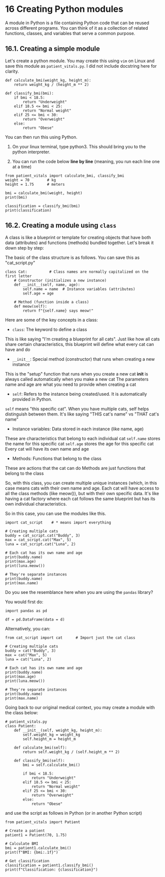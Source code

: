 # 16 Creating Python modules

A module in Python is a file containing Python code that can be reused across different programs. You can think of it as a collection of related functions, classes, and variables that serve a common purpose.

## 16.1. Creating a simple module

Let's create a python module. You may create this using `vim` on Linux and save this module as `patient_vitals.py`. I did not include docstring here for clarity. 

```
def calculate_bmi(weight_kg, height_m):
    return weight_kg / (height_m ** 2)

def classify_bmi(bmi):
    if bmi < 18.5:
        return "Underweight"
    elif 18.5 <= bmi < 25:
        return "Normal weight"
    elif 25 <= bmi < 30:
        return "Overweight"
    else:
        return "Obese"
```

You can then run this using Python. 

1. On your linux terminal, type python3. This should bring you to the python interpreter.

2. You can run the code below **line by line** (meaning, you run each line one at a time)

```
from patient_vitals import calculate_bmi, classify_bmi
weight = 70        # kg
height = 1.75      # meters

bmi = calculate_bmi(weight, height)
print(bmi)

classification = classify_bmi(bmi)
print(classification)
```

## 16.2. Creating a module using `class`

A class is like a blueprint or template for creating objects that have both data (attributes) and functions (methods) bundled together. Let's break it down step by step:

The basic of the class structure is as follows. You can save this as "cat_script.py"

```
class Cat:          # Class names are normally capitalized on the first letter
    # Constructor (initializes a new instance)
    def __init__(self, name, age):
        self.name = name  # Instance variables (attributes)
        self.age = age
    
    # Method (function inside a class)
    def meow(self):
        return f"{self.name} says meow!"
```

Here are some of the key concepts in a class:

- `class`: The keyword to define a class

This is like saying "I'm creating a blueprint for all cats". Just like how all cats share certain characteristics, this blueprint will define what every cat can have and do


- `__init__`: Special method (constructor) that runs when creating a new instance

This is the "setup" function that runs when you create a new cat
__init__ is always called automatically when you make a new cat
The parameters name and age are what you need to provide when creating a cat

- `self`: Refers to the instance being created/used. It is automatically provided in Python. 

`self` means "this specific cat". When you have multiple cats, self helps distinguish between them. It's like saying "THIS cat's name" vs "THAT cat's name"

- Instance variables: Data stored in each instance (like name, age)

These are characteristics that belong to each individual cat
`self.name` stores the name for this specific cat
`self.age` stores the age for this specific cat
Every cat will have its own name and age

- Methods: Functions that belong to the class

These are actions that the cat can do
Methods are just functions that belong to the class

So, with this class, you can create multiple unique instances (which, in this case means cats with their own name and age. Each cat will have access to all the class methods (like meow()), but with their own specific data. It's like having a cat factory where each cat follows the same blueprint but has its own individual characteristics.

So in this case, you can use the modules like this. 

```
import cat_script    # * means import everything

# Creating multiple cats
buddy = cat_script.cat("Buddy", 3)
max = cat_script.cat("Max", 5)
luna = cat_script.cat("Luna", 2)

# Each cat has its own name and age
print(buddy.name)  
print(max.age)     
print(luna.meow()) 

# They're separate instances
print(buddy.name) 
print(max.name)    
```

Do you see the resemblance here when you are using the `pandas` library?

You would first do:

```
import pandas as pd

df = pd.DataFrame(data = d)
```

Alternatively, you can:

```
from cat_script import cat      # Import just the cat class

# Creating multiple cats
buddy = cat("Buddy", 3)
max = cat("Max", 5)
luna = cat("Luna", 2)

# Each cat has its own name and age
print(buddy.name)  
print(max.age)     
print(luna.meow()) 

# They're separate instances
print(buddy.name) 
print(max.name)
```

Going back to our original medical context, you may create a module with the class below:

```
# patient_vitals.py
class Patient:
    def __init__(self, weight_kg, height_m):
        self.weight_kg = weight_kg
        self.height_m = height_m

    def calculate_bmi(self):
        return self.weight_kg / (self.height_m ** 2)

    def classify_bmi(self):
        bmi = self.calculate_bmi()
        
        if bmi < 18.5:
            return "Underweight"
        elif 18.5 <= bmi < 25:
            return "Normal weight"
        elif 25 <= bmi < 30:
            return "Overweight"
        else:
            return "Obese"
```

and use the script as follows in Python (or in another Python script)

```
from patient_vitals import Patient

# Create a patient
patient1 = Patient(70, 1.75)

# Calculate BMI
bmi = patient1.calculate_bmi()
print(f"BMI: {bmi:.1f}")

# Get classification
classification = patient1.classify_bmi()
print(f"Classification: {classification}")
```
